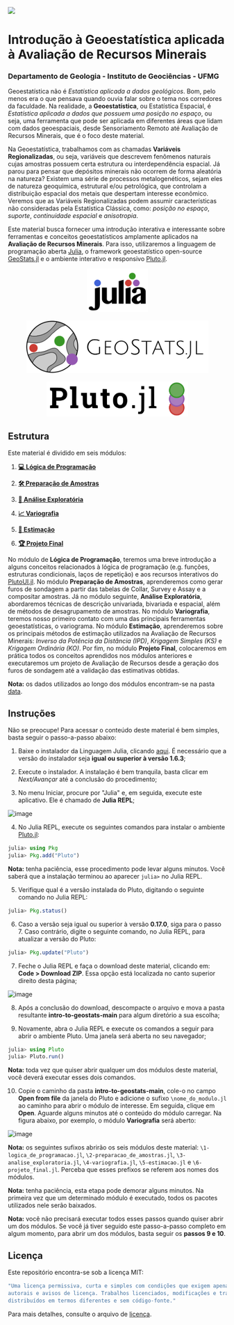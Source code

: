 <p align="left">
  <img src="https://logodownload.org/wp-content/uploads/2015/02/ufmg-logo-2.png" height="80"><br>
</p>

# Introdução à Geoestatística aplicada à Avaliação de Recursos Minerais
### Departamento de Geologia - Instituto de Geociências - UFMG

Geoestatística não é _Estatística aplicada a dados geológicos_. Bom, pelo menos era o que pensava quando ouvia falar sobre o tema nos corredores da faculdade. Na realidade, a **Geoestatística**, ou Estatística Espacial, é *Estatística aplicada a dados que possuem uma posição no espaço*, ou seja, uma ferramenta que pode ser aplicada em diferentes áreas que lidam com dados geoespaciais, desde Sensoriamento Remoto até Avaliação de Recursos Minerais, que é o foco deste material.

Na Geoestatística, trabalhamos com as chamadas **Variáveis Regionalizadas**, ou seja, variáveis que descrevem fenômenos naturais cujas amostras possuem certa estrutura ou interdependência espacial. Já parou para pensar que depósitos minerais não ocorrem de forma aleatória na natureza? Existem uma série de processos metalogenéticos, sejam eles de natureza geoquímica, estrutural e/ou petrológica, que controlam a distribuição espacial dos metais que despertam interesse econômico. Veremos que as Variáveis Regionalizadas podem assumir características não consideradas pela Estatística Clássica, como: _posição no espaço_, _suporte_, _continuidade espacial_ e _anisotropia_.

Este material busca fornecer uma introdução interativa e interessante sobre ferramentas e conceitos geoestatísticos amplamente aplicados na **Avaliação de Recursos Minerais**. Para isso, utilizaremos a linguagem de programação aberta [Julia](https://julialang.org/), o framework geoestatístico open-source [GeoStats.jl](https://juliaearth.github.io/GeoStats.jl/stable/) e o ambiente interativo e responsivo [Pluto.jl](https://github.com/fonsp/Pluto.jl).

<p align="center">
  <img alt="Julia Lang" src="https://github.com/JuliaLang/julia-logo-graphics/blob/master/images/julia-logo-color.svg" height="100"><br><br>
  <img alt="GeoStats.jl" src="https://github.com/JuliaEarth/GeoStats.jl/blob/master/docs/src/assets/logo-text.svg?raw=true" height="120"><br><br>
  <img alt="Pluto.jl" src="https://raw.githubusercontent.com/fonsp/Pluto.jl/dd0ead4caa2d29a3a2cfa1196d31e3114782d363/frontend/img/logo_white_contour.svg" height="80">
</p>

## Estrutura

Este material é dividido em seis módulos:

1. **[💻 Lógica de Programação](https://github.com/fnaghetini/intro-to-geostats/blob/main/1-logica_de_programacao.jl)**

2. **[🛠️ Preparação de Amostras](https://github.com/fnaghetini/intro-to-geostats/blob/main/2-preparacao_de_amostras.jl)**

3. **[🔎 Análise Exploratória](https://github.com/fnaghetini/intro-to-geostats/blob/main/3-analise_exploratoria.jl)**

4. **[📈 Variografia](https://github.com/fnaghetini/intro-to-geostats/blob/main/4-variografia.jl)**

5. **[🎯 Estimação](https://github.com/fnaghetini/intro-to-geostats/blob/main/5-estimacao.jl)**

6. **[🏆 Projeto Final](https://github.com/fnaghetini/intro-to-geostats/blob/main/6-projeto_final.jl)**

No módulo de **Lógica de Programação**, teremos uma breve introdução a alguns conceitos relacionados à lógica de programação (e.g. funções, estruturas condicionais, laços de repetição) e aos recursos interativos do [PlutoUI.jl](https://github.com/JuliaPluto/PlutoUI.jl). No módulo **Preparação de Amostras**, aprenderemos como gerar furos de sondagem a partir das tabelas de Collar, Survey e Assay e a compositar amostras. Já no módulo seguinte, **Análise Exploratória**, abordaremos técnicas de descrição univariada, bivariada e espacial, além de métodos de desagrupamento de amostras. No módulo **Variografia**, teremos nosso primeiro contato com uma das principais ferramentas geoestatísticas, o variograma. No módulo **Estimação**, aprenderemos sobre os principais métodos de estimação utilizados na Avaliação de Recursos Minerais: _Inverso da Potência da Distância (IPD)_, _Krigagem Simples (KS)_ e _Krigagem Ordinária (KO)_. Por fim, no módulo **Projeto Final**, colocaremos em prática todos os conceitos aprendidos nos módulos anteriores e executaremos um projeto de Avaliação de Recursos desde a geração dos furos de sondagem até a validação das estimativas obtidas.

**Nota:** os dados utilizados ao longo dos módulos encontram-se na pasta [data](https://github.com/fnaghetini/intro-to-geostats).

## Instruções

Não se preocupe! Para acessar o conteúdo deste material é bem simples, basta seguir o passo-a-passo abaixo:

1. Baixe o instalador da Linguagem Julia, clicando [aqui](https://julialang.org/downloads/). É necessário que a versão do instalador seja **igual ou superior à versão 1.6.3**;

2. Execute o instalador. A instalação é bem tranquila, basta clicar em _Next/Avançar_ até a conclusão do procedimento;

3. No menu Iniciar, procure por "Julia" e, em seguida, execute este aplicativo. Ele é chamado de **Julia REPL**;

![image](https://user-images.githubusercontent.com/63740520/139559000-5d0123ad-5fe8-4318-b721-8745e880cf1d.png)

4. No Julia REPL, execute os seguintes comandos para instalar o ambiente [Pluto.jl](https://github.com/fonsp/Pluto.jl):
```julia
julia> using Pkg
julia> Pkg.add("Pluto")
```
**Nota:** tenha paciência, esse procedimento pode levar alguns minutos. Você saberá que a instalação terminou ao aparecer `julia>` no Julia REPL.

5. Verifique qual é a versão instalada do Pluto, digitando o seguinte comando no Julia REPL:

```julia
julia> Pkg.status()
```
6. Caso a versão seja igual ou superior à versão **0.17.0**, siga para o passo 7. Caso contrário, digite o seguinte comando, no Julia REPL, para atualizar a versão do Pluto:

```julia
julia> Pkg.update("Pluto")
```

7. Feche o Julia REPL e faça o download deste material, clicando em: **Code > Download ZIP**. Essa opção está localizada no canto superior direito desta página;

![image](https://user-images.githubusercontent.com/63740520/139559269-dbca805f-0b8f-4280-bdad-7f21dfbf3aea.png)

8. Após a conclusão do download, descompacte o arquivo e mova a pasta resultante **intro-to-geostats-main** para algum diretório a sua escolha;

9. Novamente, abra o Julia REPL e execute os comandos a seguir para abrir o ambiente Pluto. Uma janela será aberta no seu navegador;

```julia
julia> using Pluto
julia> Pluto.run()
```

**Nota:** toda vez que quiser abrir qualquer um dos módulos deste material, você deverá executar esses dois comandos.

10. Copie o caminho da pasta **intro-to-geostats-main**, cole-o no campo **Open from file** da janela do Pluto e adicione o sufixo `\nome_do_modulo.jl` ao caminho para abrir o módulo de interesse. Em seguida, clique em **Open**. Aguarde alguns minutos até o conteúdo do módulo carregar. Na figura abaixo, por exemplo, o módulo **Variografia** será aberto:

![image](https://user-images.githubusercontent.com/63740520/139559509-8f699d90-632c-45da-8577-8ad45ac92d2f.png)

**Nota:** os seguintes sufixos abrirão os seis módulos deste material: `\1-logica_de_programacao.jl`, `\2-preparacao_de_amostras.jl`, `\3-analise_exploratoria.jl`, `\4-variografia.jl`, `\5-estimacao.jl` e `\6-projeto_final.jl`. Perceba que esses prefixos se referem aos nomes dos módulos.

**Nota:** tenha paciência, esta etapa pode demorar alguns minutos. Na primeira vez que um determinado módulo é executado, todos os pacotes utilizados nele serão baixados.

**Nota:** você não precisará executar todos esses passos quando quiser abrir um dos módulos. Se você já tiver seguido este passo-a-passo completo em algum momento, para abrir um dos módulos, basta seguir os **passos 9 e 10**.

## Licença

Este repositório encontra-se sob a licença MIT:

```bash
"Uma licença permissiva, curta e simples com condições que exigem apenas a preservação de direitos
autorais e avisos de licença. Trabalhos licenciados, modificações e trabalhos maiores podem ser
distribuídos em termos diferentes e sem código-fonte."
```

Para mais detalhes, consulte o arquivo de [licença](https://github.com/fnaghetini/intro-to-geostats/blob/main/LICENSE).
